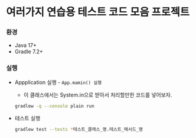 # 여러가지 연습용 테스트 코드 모음 프로젝트

### 환경
* Java 17+
* Gradle 7.2+

### 실행

* Appplication 실행 - `App.mamin() 실행`
  * 이 클래스에서는 System.in으로 받아서 처리할만한 코드를 넣어보자. 	

  ```bash
  gradlew -q --console plain run
  ```

* 테스트 실행

  ```bash
  gradlew test --tests *테스트_클래스_명.테스트_메서드_명
  ```